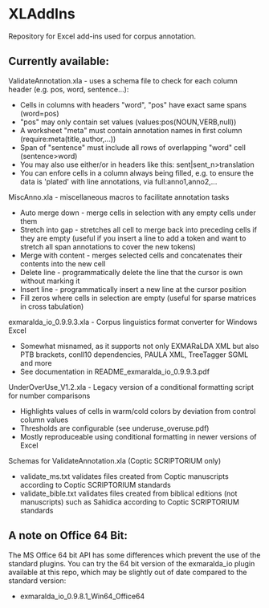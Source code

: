 # XLAddIns
Repository for Excel add-ins used for corpus annotation.

## Currently available:

ValidateAnnotation.xla - uses a schema file to check for each column header (e.g. pos, word, sentence...):
  * Cells in columns with headers "word", "pos" have exact same spans (word=pos)
  * "pos" may only contain set values (values:pos(NOUN,VERB,null))
  * A worksheet "meta" must contain annotation names in first column (require:meta(title,author,...))
  * Span of "sentence" must include all rows of overlapping "word" cell (sentence>word)
  * You may also use either/or in headers like this: sent|sent_n>translation
  * You can enfore cells in a column always being filled, e.g. to ensure the data is 'plated' with line annotations, via full:anno1,anno2,...

MiscAnno.xla - miscellaneous macros to facilitate annotation tasks
  * Auto merge down - merge cells in selection with any empty cells under them
  * Stretch into gap - stretches all cell to merge back into preceding cells if they are empty 
   (useful if you insert a line to add a token and want to stretch all span annotations to cover the new tokens)
  * Merge with content - merges selected cells and concatenates their contents into the new cell
  * Delete line - programmatically delete the line that the cursor is own without marking it
  * Insert line - programmatically insert a new line at the cursor position
  * Fill zeros where cells in selection are empty (useful for sparse matrices in cross tabulation)

exmaralda_io_0.9.9.3.xla - Corpus linguistics format converter for Windows Excel
  * Somewhat misnamed, as it supports not only EXMARaLDA XML but also PTB brackets, conll10 dependencies, PAULA XML, TreeTagger SGML and more
  * See documentation in README_exmaralda_io_0.9.9.3.pdf

UnderOverUse_V1.2.xla - Legacy version of a conditional formatting script for number comparisons
  * Highlights values of cells in warm/cold colors by deviation from control column values
  * Thresholds are configurable (see underuse_overuse.pdf)
  * Mostly reproduceable using conditional formatting in newer versions of Excel

Schemas for ValidateAnnotation.xla (Coptic SCRIPTORIUM only)
  * validate_ms.txt validates files created from Coptic manuscripts according to Coptic SCRIPTORIUM standards
  * validate_bible.txt validates files created from biblical editions (not manuscripts) such as Sahidica according to Coptic SCRIPTORIUM standards

## A note on Office 64 Bit:

The MS Office 64 bit API has some differences which prevent the use of the standard plugins. You can try the 64 bit version of the exmaralda_io plugin available at this repo, which may be slightly out of date compared to the standard version:

  * exmaralda_io_0.9.8.1_Win64_Office64